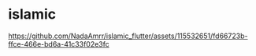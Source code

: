 # islamic

https://github.com/NadaAmrr/islamic_flutter/assets/115532651/fd66723b-ffce-466e-bd6a-41c33f02e3fc

